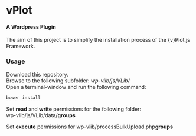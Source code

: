 vPlot
========

#### A Wordpress Plugin ####
The aim of this project is to simplify the installation process of the {v}Plot.js Framework.

### Usage ###
Download this repository.<br />
Browse to the following subfolder: <i>wp-vlib/js/VLib/</i> <br />
Open a terminal-window and run the following command:
```html
bower install
```
Set <b>read</b> and <b>write</b> permissions for the following folder:<br />
wp-vlib/js/VLib/data/<b>groups</b>

Set <b>execute</b> permissions for
wp-vlib/processBulkUpload.php<b>groups</b>
